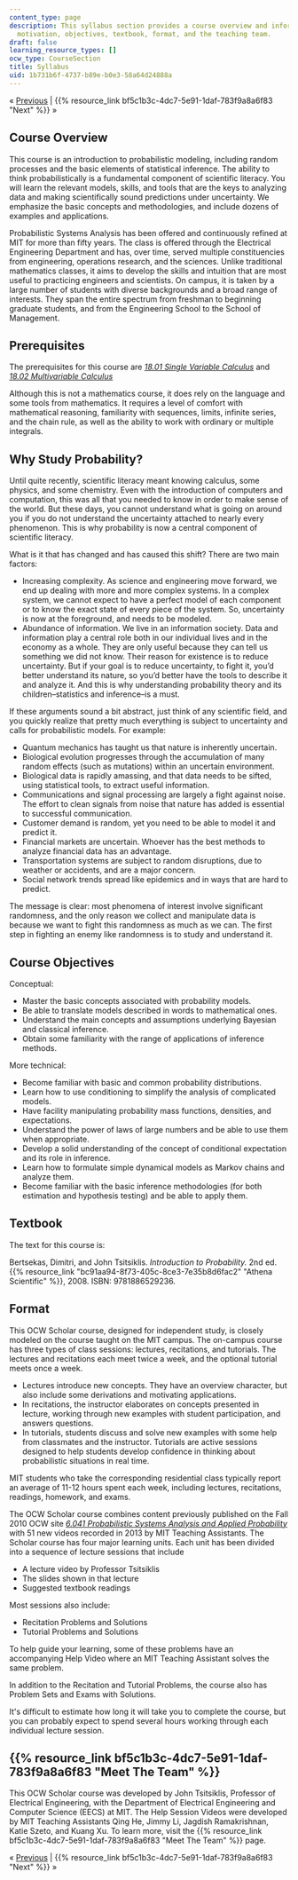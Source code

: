 ```yaml
---
content_type: page
description: This syllabus section provides a course overview and information on prerequisites,
  motivation, objectives, textbook, format, and the teaching team.
draft: false
learning_resource_types: []
ocw_type: CourseSection
title: Syllabus
uid: 1b731b6f-4737-b89e-b0e3-58a64d24888a
---
```

« [Previous](../../) | {{% resource_link bf5c1b3c-4dc7-5e91-1daf-783f9a8a6f83 "Next" %}} »

## Course Overview

This course is an introduction to probabilistic modeling, including random processes and the basic elements of statistical inference. The ability to think probabilistically is a fundamental component of scientific literacy. You will learn the relevant models, skills, and tools that are the keys to analyzing data and making scientifically sound predictions under uncertainty. We emphasize the basic concepts and methodologies, and include dozens of examples and applications.

Probabilistic Systems Analysis has been offered and continuously refined at MIT for more than fifty years. The class is offered through the Electrical Engineering Department and has, over time, served multiple constituencies from engineering, operations research, and the sciences. Unlike traditional mathematics classes, it aims to develop the skills and intuition that are most useful to practicing engineers and scientists. On campus, it is taken by a large number of students with diverse backgrounds and a broad range of interests. They span the entire spectrum from freshman to beginning graduate students, and from the Engineering School to the School of Management.

## Prerequisites

The prerequisites for this course are [_18.01 Single Variable Calculus_](/courses/18-01sc-single-variable-calculus-fall-2010) and [_18.02 Multivariable Calculus_](/courses/18-02sc-multivariable-calculus-fall-2010) 

Although this is not a mathematics course, it does rely on the language and some tools from mathematics. It requires a level of comfort with mathematical reasoning, familiarity with sequences, limits, infinite series, and the chain rule, as well as the ability to work with ordinary or multiple integrals.

## Why Study Probability?

Until quite recently, scientific literacy meant knowing calculus, some physics, and some chemistry. Even with the introduction of computers and computation, this was all that you needed to know in order to make sense of the world. But these days, you cannot understand what is going on around you if you do not understand the uncertainty attached to nearly every phenomenon. This is why probability is now a central component of scientific literacy.

What is it that has changed and has caused this shift? There are two main factors:

- Increasing complexity. As science and engineering move forward, we end up dealing with more and more complex systems. In a complex system, we cannot expect to have a perfect model of each component or to know the exact state of every piece of the system. So, uncertainty is now at the foreground, and needs to be modeled.
- Abundance of information. We live in an information society. Data and information play a central role both in our individual lives and in the economy as a whole. They are only useful because they can tell us something we did not know. Their reason for existence is to reduce uncertainty. But if your goal is to reduce uncertainty, to fight it, you’d better understand its nature, so you’d better have the tools to describe it and analyze it. And this is why understanding probability theory and its children–statistics and inference–is a must.

If these arguments sound a bit abstract, just think of any scientific field, and you quickly realize that pretty much everything is subject to uncertainty and calls for probabilistic models. For example:

- Quantum mechanics has taught us that nature is inherently uncertain.
- Biological evolution progresses through the accumulation of many random effects (such as mutations) within an uncertain environment.
- Biological data is rapidly amassing, and that data needs to be sifted, using statistical tools, to extract useful information.
- Communications and signal processing are largely a fight against noise. The effort to clean signals from noise that nature has added is essential to successful communication.
- Customer demand is random, yet you need to be able to model it and predict it.
- Financial markets are uncertain. Whoever has the best methods to analyze financial data has an advantage.
- Transportation systems are subject to random disruptions, due to weather or accidents, and are a major concern.
- Social network trends spread like epidemics and in ways that are hard to predict.

The message is clear: most phenomena of interest involve significant randomness, and the only reason we collect and manipulate data is because we want to fight this randomness as much as we can. The first step in fighting an enemy like randomness is to study and understand it.

## Course Objectives

Conceptual:

- Master the basic concepts associated with probability models.
- Be able to translate models described in words to mathematical ones.
- Understand the main concepts and assumptions underlying Bayesian and classical inference.
- Obtain some familiarity with the range of applications of inference methods.

More technical:

- Become familiar with basic and common probability distributions.
- Learn how to use conditioning to simplify the analysis of complicated models.
- Have facility manipulating probability mass functions, densities, and expectations.
- Understand the power of laws of large numbers and be able to use them when appropriate.
- Develop a solid understanding of the concept of conditional expectation and its role in inference.
- Learn how to formulate simple dynamical models as Markov chains and analyze them.
- Become familiar with the basic inference methodologies (for both estimation and hypothesis testing) and be able to apply them.

## Textbook

The text for this course is:

Bertsekas, Dimitri, and John Tsitsiklis. _Introduction to Probability._ 2nd ed. {{% resource_link "bc91aa94-8f73-405c-8ce3-7e35b8d6fac2" "Athena Scientific" %}}, 2008. ISBN: 9781886529236.

## Format

This OCW Scholar course, designed for independent study, is closely modeled on the course taught on the MIT campus. The on-campus course has three types of class sessions: lectures, recitations, and tutorials. The lectures and recitations each meet twice a week, and the optional tutorial meets once a week.

- Lectures introduce new concepts. They have an overview character, but also include some derivations and motivating applications.
- In recitations, the instructor elaborates on concepts presented in lecture, working through new examples with student participation, and answers questions.
- In tutorials, students discuss and solve new examples with some help from classmates and the instructor. Tutorials are active sessions designed to help students develop confidence in thinking about probabilistic situations in real time.

MIT students who take the corresponding residential class typically report an average of 11-12 hours spent each week, including lectures, recitations, readings, homework, and exams.

The OCW Scholar course combines content previously published on the Fall 2010 OCW site [_6.041 Probabilistic Systems Analysis and Applied Probability_](/courses/6-041-probabilistic-systems-analysis-and-applied-probability-fall-2010) with 51 new videos recorded in 2013 by MIT Teaching Assistants. The Scholar course has four major learning units. Each unit has been divided into a sequence of lecture sessions that include

- A lecture video by Professor Tsitsiklis
- The slides shown in that lecture
- Suggested textbook readings

Most sessions also include:

- Recitation Problems and Solutions
- Tutorial Problems and Solutions

To help guide your learning, some of these problems have an accompanying Help Video where an MIT Teaching Assistant solves the same problem.

In addition to the Recitation and Tutorial Problems, the course also has Problem Sets and Exams with Solutions.

It's difficult to estimate how long it will take you to complete the course, but you can probably expect to spend several hours working through each individual lecture session.

## {{% resource_link bf5c1b3c-4dc7-5e91-1daf-783f9a8a6f83 "Meet The Team" %}}

This OCW Scholar course was developed by John Tsitsiklis, Professor of Electrical Engineering, with the Department of Electrical Engineering and Computer Science (EECS) at MIT. The Help Session Videos were developed by MIT Teaching Assistants Qing He, Jimmy Li, Jagdish Ramakrishnan, Katie Szeto, and Kuang Xu. To learn more, visit the {{% resource_link bf5c1b3c-4dc7-5e91-1daf-783f9a8a6f83 "Meet The Team" %}} page.

« [Previous](../../) | {{% resource_link bf5c1b3c-4dc7-5e91-1daf-783f9a8a6f83 "Next" %}} »